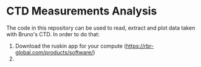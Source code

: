 # CTD Measurements Analysis

The code in this repository can be used to read, extract and plot data taken with Bruno's CTD. 
In order to do that:
1. Download the ruskin app for your compute (https://rbr-global.com/products/software/)
2. 